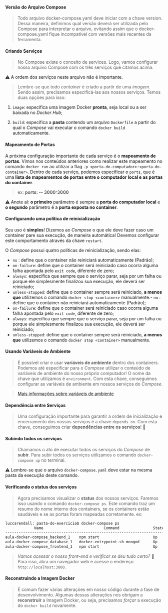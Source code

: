 #### 
#### Versão do Arquivo Compose
>Todo arquivo docker-compose.yaml deve iniciar com a chave version. Dessa maneira, definimos qual versão deverá ser utilizada pelo Compose para interpretar o arquivo, evitando assim que o docker-compose.yaml fique incompatível com versões mais recentes da ferramenta.

#### Criando Serviços
>No Compose existe o conceito de services. Logo, vamos configurar nosso arquivo Compose com os três serviços que citamos acima.
>
⚠️ A ordem dos serviços neste arquivo não é importante.

>Lembre-se que todo  _container_  é criado a partir de uma  _imagem_. Sendo assim, precisamos especificá-las aos nossos serviços. Temos duas opções para isso:

 1. `image`: especifica uma imagem Docker  **pronta**, seja local ou a
    ser baixada no  _Docker Hub_;   
    
 2. `build`: especifica a  **pasta** 
    contendo um arquivo  `Dockerfile`  a partir do qual o  _Compose_ 
    vai executar o comando  `docker build`  automaticamente.
    
#### Mapeamento de Portas

A próxima configuração importante de cada serviço é o  **mapeamento de portas**. Vimos nos conteúdos anteriores como realizar este mapeamento no comando  `docker run`  ao utilizar a flag  `-p <porta-do-computador>:<porta-do-container>`. Dentro de cada serviço, podemos especificar o  `ports`, que é uma  **lista de mapeamentos de portas entre o computador local e as portas do container**.

>ex: 
**ports:
-- 3000:3000**

⚠️ Anote aí: **o primeiro** parâmetro é sempre a **porta do computador local** e **o segundo** parâmetro é a **porta exposta no container**.

#### Configurando uma política de reinicialização

Seu uso é  **simples**! Dizemos ao  _Compose_  o que ele deve fazer caso um container pare sua execução, de maneira automática! Devemos configurar este comportamento através da chave  `restart`.

O  _Compose_  possui quatro políticas de reinicialização, sendo elas:

-   `no`  : define que o container não reiniciará automaticamente (Padrão);
-   `on-failure`: define que o container será reiniciado caso ocorra alguma falha apontada pelo  `exit code`, diferente de zero;
-   `always`: especifica que sempre que o serviço parar, seja por um falha ou porque ele simplesmente finalizou sua execução, ele deverá ser reiniciado;
-   `unless-stopped`: define que o container sempre será reiniciado,  **a menos que**  utilizemos o comando  `docker stop <container>`  manualmente.-   `no`  : define que o container não reiniciará automaticamente (Padrão);
-   `on-failure`: define que o container será reiniciado caso ocorra alguma falha apontada pelo  `exit code`, diferente de zero;
-   `always`: especifica que sempre que o serviço parar, seja por um falha ou porque ele simplesmente finalizou sua execução, ele deverá ser reiniciado;
-   `unless-stopped`: define que o container sempre será reiniciado,  **a menos que**  utilizemos o comando  `docker stop <container>`  manualmente.

#### Usando Variáveis de Ambiente

>É possível criar e usar  **variáveis de ambiente**  dentro dos containers. Podemos até especificar para o  _Compose_  utilizar o conteúdo de variáveis de ambiente do nosso próprio computador! O nome da chave que utilizamos é  `environment`. Com esta chave, conseguimos configurar as variáveis de ambiente em nossos serviços do  _Compose_.

>[Mais informações sobre variáveis de ambiente](https://bit.ly/3nNwsXM)

#### Dependência entre Serviços
>Uma configuração importante para garantir a ordem de inicialização e encerramento dos nossos serviços é a chave `depends_on`. Com esta chave, conseguimos criar **dependências entre os serviços**! 🤨

#### Subindo todos os serviços
>Chamamos o ato de executar todos os serviços do  _Compose_  de  **subir**. Para subir todos os serviços utilizamos o comando  `docker-compose up`  no terminal.

⚠️ Lembre-se que o arquivo  `docker-compose.yaml`  deve estar na mesma pasta da execução deste comando.

#### Verificando o status dos serviços

>Agora precisamos visualizar o **status** dos nossos serviços. Faremos isso usando o comando `docker-compose ps`. Este comando traz um resumo do nome interno dos containers, se os containers estão saudáveis e se as portas foram mapeadas corretamente.
ex:
```bash
luccarendall: pasta-do-exercicio$ docker-compose ps
             Name                           Command               State                    Ports                  
------------------------------------------------------------------------------------------------------------------
aula-docker-compose_backend_1    npm start                        Up      0.0.0.0:3001->3001/tcp,:::3001->3001/tcp
aula-docker-compose_database_1   docker-entrypoint.sh mongod      Up      27017/tcp                               
aula-docker-compose_frontend_1   npm start                        Up      0.0.0.0:3000->3000/tcp,:::3000->3000/tcp

```

>_Vamos acessar o nosso front-end e verificar se deu tudo certo?_  🤔
Para isso, abra um navegador web e acesse o endereço  `http://localhost:3000`.

#### Reconstruindo a Imagem Docker
>É comum fazer várias alterações em nosso código durante a fase de desenvolvimento. Algumas dessas alterações nos obrigam a **reconstruir** a Imagem Docker, ou seja, precisamos _forçar_ a execução do `docker build` novamente.

